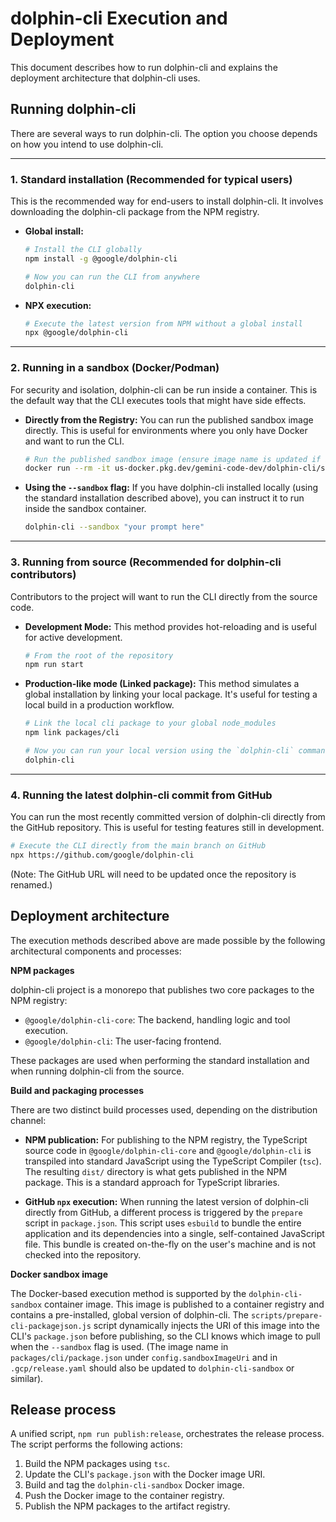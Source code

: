 # dolphin-cli Execution and Deployment

This document describes how to run dolphin-cli and explains the deployment architecture that dolphin-cli uses.

## Running dolphin-cli

There are several ways to run dolphin-cli. The option you choose depends on how you intend to use dolphin-cli.

---

### 1. Standard installation (Recommended for typical users)

This is the recommended way for end-users to install dolphin-cli. It involves downloading the dolphin-cli package from the NPM registry.

- **Global install:**

  ```bash
  # Install the CLI globally
  npm install -g @google/dolphin-cli

  # Now you can run the CLI from anywhere
  dolphin-cli
  ```

- **NPX execution:**
  ```bash
  # Execute the latest version from NPM without a global install
  npx @google/dolphin-cli
  ```

---

### 2. Running in a sandbox (Docker/Podman)

For security and isolation, dolphin-cli can be run inside a container. This is the default way that the CLI executes tools that might have side effects.

- **Directly from the Registry:**
  You can run the published sandbox image directly. This is useful for environments where you only have Docker and want to run the CLI.
  ```bash
  # Run the published sandbox image (ensure image name is updated if it changes)
  docker run --rm -it us-docker.pkg.dev/gemini-code-dev/dolphin-cli/sandbox:latest
  ```
- **Using the `--sandbox` flag:**
  If you have dolphin-cli installed locally (using the standard installation described above), you can instruct it to run inside the sandbox container.
  ```bash
  dolphin-cli --sandbox "your prompt here"
  ```

---

### 3. Running from source (Recommended for dolphin-cli contributors)

Contributors to the project will want to run the CLI directly from the source code.

- **Development Mode:**
  This method provides hot-reloading and is useful for active development.
  ```bash
  # From the root of the repository
  npm run start
  ```
- **Production-like mode (Linked package):**
  This method simulates a global installation by linking your local package. It's useful for testing a local build in a production workflow.

  ```bash
  # Link the local cli package to your global node_modules
  npm link packages/cli

  # Now you can run your local version using the `dolphin-cli` command
  dolphin-cli
  ```

---

### 4. Running the latest dolphin-cli commit from GitHub

You can run the most recently committed version of dolphin-cli directly from the GitHub repository. This is useful for testing features still in development.

```bash
# Execute the CLI directly from the main branch on GitHub
npx https://github.com/google/dolphin-cli
```
(Note: The GitHub URL will need to be updated once the repository is renamed.)

## Deployment architecture

The execution methods described above are made possible by the following architectural components and processes:

**NPM packages**

dolphin-cli project is a monorepo that publishes two core packages to the NPM registry:

- `@google/dolphin-cli-core`: The backend, handling logic and tool execution.
- `@google/dolphin-cli`: The user-facing frontend.

These packages are used when performing the standard installation and when running dolphin-cli from the source.

**Build and packaging processes**

There are two distinct build processes used, depending on the distribution channel:

- **NPM publication:** For publishing to the NPM registry, the TypeScript source code in `@google/dolphin-cli-core` and `@google/dolphin-cli` is transpiled into standard JavaScript using the TypeScript Compiler (`tsc`). The resulting `dist/` directory is what gets published in the NPM package. This is a standard approach for TypeScript libraries.

- **GitHub `npx` execution:** When running the latest version of dolphin-cli directly from GitHub, a different process is triggered by the `prepare` script in `package.json`. This script uses `esbuild` to bundle the entire application and its dependencies into a single, self-contained JavaScript file. This bundle is created on-the-fly on the user's machine and is not checked into the repository.

**Docker sandbox image**

The Docker-based execution method is supported by the `dolphin-cli-sandbox` container image. This image is published to a container registry and contains a pre-installed, global version of dolphin-cli. The `scripts/prepare-cli-packagejson.js` script dynamically injects the URI of this image into the CLI's `package.json` before publishing, so the CLI knows which image to pull when the `--sandbox` flag is used. (The image name in `packages/cli/package.json` under `config.sandboxImageUri` and in `.gcp/release.yaml` should also be updated to `dolphin-cli-sandbox` or similar).

## Release process

A unified script, `npm run publish:release`, orchestrates the release process. The script performs the following actions:

1.  Build the NPM packages using `tsc`.
2.  Update the CLI's `package.json` with the Docker image URI.
3.  Build and tag the `dolphin-cli-sandbox` Docker image.
4.  Push the Docker image to the container registry.
5.  Publish the NPM packages to the artifact registry.
